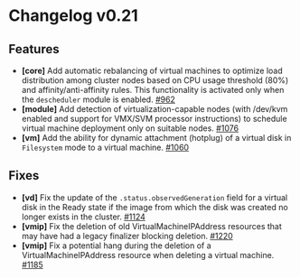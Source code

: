 # Changelog v0.21

## Features


 - **[core]** Add automatic rebalancing of virtual machines to optimize load distribution among cluster nodes based on CPU usage threshold (80%) and affinity/anti-affinity rules. This functionality is activated only when the `descheduler` module is enabled. [#962](https://github.com/deckhouse/virtualization/pull/962)
 - **[module]** Add detection of virtualization-capable nodes (with /dev/kvm enabled and support for VMX/SVM processor instructions) to schedule virtual machine deployment only on suitable nodes. [#1076](https://github.com/deckhouse/virtualization/pull/1076)
 - **[vm]** Add the ability for dynamic attachment (hotplug) of a virtual disk in `Filesystem` mode to a virtual machine. [#1060](https://github.com/deckhouse/virtualization/pull/1060)

## Fixes


 - **[vd]** Fix the update of the `.status.observedGeneration` field for a virtual disk in the Ready state if the image from which the disk was created no longer exists in the cluster. [#1124](https://github.com/deckhouse/virtualization/pull/1124)
 - **[vmip]** Fix the deletion of old VirtualMachineIPAddress resources that may have had a legacy finalizer blocking deletion. [#1220](https://github.com/deckhouse/virtualization/pull/1220)
 - **[vmip]** Fix a potential hang during the deletion of a VirtualMachineIPAddress resource when deleting a virtual machine. [#1185](https://github.com/deckhouse/virtualization/pull/1185)

